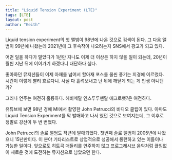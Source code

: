 ```yaml
---
title: "Liquid Tension Experiment (LTE)"
tags: [LTE]
layout: post
author: "Keith"
---
```


Liquid tension experiment의 첫 앨범이 98년에 나온 것으로 검색이 된다. 그 다음 앨범이 99년에 나왔는데 2021년에 그 후속작이 나오려는지 SNS에서 광고가 되고 있다. 

어떤 일을 하다가 말았다가 1년만 지나도 이제 더 이상은 하지 않을 일이 되는데, 20년이 훨씬 지난 뒤에 이어가기 하겠다니 대단하다 싶다. 

좋아하던 뮤지션들이 이제 아재를 넘어서 할아재 포스를 물씬 풍기는 지경에 이르렀다. 시간이 이렇게 빨리 흐르다니. 사실 다 흘려보내고 난 뒤에 깨닫게 되는 게 인생 아니던가?

그러나 연주는 여전히 훌륭하다. 헤비메탈 인스투루멘탈 애크로뱃?은 여전하다. 

유튜브에 보면 98년 경에 MI에서 촬영한 John Petrucci의 비디오 클립이 있다. 아마도 Liquid Tension Experiment를 막 발매하고 나서 였던 것으로 보여지는데, 그 이후로 정말로 강산이 두 번 변했다. 

John Petrucci의 솔로 앨범도 작년에 발매되었다. 첫번째 솔로 앨범이 2005년에 나왔으니 15년만이다. 이 분야 기타리스트로 상업적으로 성공해서 롱런하고 있는 이들이나 가능한 일이다. 앞으로도 히트곡 매들리를 연주하지 않고 프로그레시브 음악처럼 끊임없이 새로운 것에 도전하는 뮤지션으로 남았으면 한다.